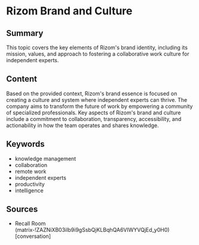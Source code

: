 # Rizom Brand and Culture

## Summary
This topic covers the key elements of Rizom's brand identity, including its mission, values, and approach to fostering a collaborative work culture for independent experts.

## Content
Based on the provided context, Rizom's brand essence is focused on creating a culture and system where independent experts can thrive. The company aims to transform the future of work by empowering a community of specialized professionals. Key aspects of Rizom's brand and culture include a commitment to collaboration, transparency, accessibility, and actionability in how the team operates and shares knowledge.

## Keywords

- knowledge management
- collaboration
- remote work
- independent experts
- productivity
- intelligence

## Sources

- Recall Room (matrix-!ZAZNiXB03iIb9i9gSsbQjKLBqhQA6VIWYVQjEd_y0H0) [conversation]